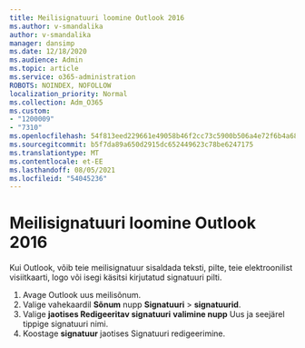 ```yaml
---
title: Meilisignatuuri loomine Outlook 2016
ms.author: v-smandalika
author: v-smandalika
manager: dansimp
ms.date: 12/18/2020
ms.audience: Admin
ms.topic: article
ms.service: o365-administration
ROBOTS: NOINDEX, NOFOLLOW
localization_priority: Normal
ms.collection: Adm_O365
ms.custom:
- "1200009"
- "7310"
ms.openlocfilehash: 54f813eed229661e49058b46f2cc73c5900b506a4e72f6b4a6818603f18dbd29
ms.sourcegitcommit: b5f7da89a650d2915dc652449623c78be6247175
ms.translationtype: MT
ms.contentlocale: et-EE
ms.lasthandoff: 08/05/2021
ms.locfileid: "54045236"
---
```

# <a name="create-an-email-signature-in-outlook-2016"></a>Meilisignatuuri loomine Outlook 2016

Kui Outlook, võib teie meilisignatuur sisaldada teksti, pilte, teie elektroonilist visiitkaarti, logo või isegi käsitsi kirjutatud signatuuri pilti.

1. Avage Outlook uus meilisõnum.
2. Valige vahekaardil **Sõnum** nupp **Signatuuri**  >  **signatuurid**.
3. Valige **jaotises Redigeeritav signatuuri** **valimine nupp** Uus ja seejärel tippige signatuuri nimi.
4. Koostage **signatuur** jaotises Signatuuri redigeerimine.
